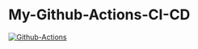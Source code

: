# My-Github-Actions-CI-CD

[![Github-Actions](https://github.com/REZONAZERO/My-Github-Actions-CI-CD/actions/workflows/my-basics.yml/badge.svg)](https://github.com/REZONAZERO/My-Github-Actions-CI-CD/actions/workflows/my-basics.yml)
